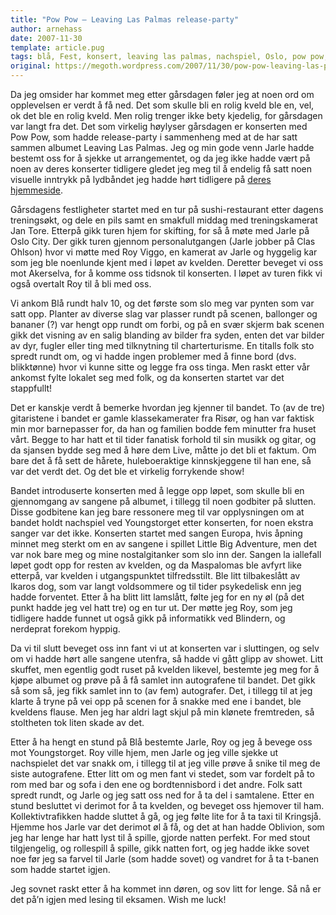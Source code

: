 ```yaml
---
title: "Pow Pow – Leaving Las Palmas release-party"
author: arnehass
date: 2007-11-30
template: article.pug
tags: blå, Fest, konsert, leaving las palmas, nachspiel, Oslo, pow pow, release-party
original: https://megoth.wordpress.com/2007/11/30/pow-pow-leaving-las-palmas-release-party/
---
```


<p>Da jeg omsider har kommet meg etter gårsdagen føler jeg at noen ord om opplevelsen er verdt å få ned. Det som skulle bli en rolig kveld ble en, vel, ok det ble en rolig kveld. Men rolig trenger ikke bety kjedelig, for gårsdagen var langt fra det. Det som virkelig høylyser gårsdagen er konserten med Pow Pow, som hadde release-party i sammenheng med at de har satt sammen albumet Leaving Las Palmas. Jeg og min gode venn Jarle hadde bestemt oss for å sjekke ut arrangementet, og da jeg ikke hadde vært på noen av deres konserter tidligere gledet jeg meg til å endelig få satt noen visuelle inntrykk på lydbåndet jeg hadde hørt tidligere på <a title="Pow Pows offisielle hjemmeside" href="http://www.powpow.no/">deres hjemmeside</a>.</p>
<span class="more"></span>
<p>Gårsdagens festligheter startet med en tur på sushi-restaurant etter dagens treningsøkt, og dele en pils samt en smakfull middag med treningskamerat Jan Tore. Etterpå gikk turen hjem for skifting, for så å møte med Jarle på Oslo City. Der gikk turen gjennom personalutgangen (Jarle jobber på Clas Ohlson) hvor vi møtte med Roy Viggo, en kamerat av Jarle og hyggelig kar som jeg ble noenlunde kjent med i løpet av kvelden. Deretter beveget vi oss mot Akerselva, for å komme oss tidsnok til konserten. I løpet av turen fikk vi også overtalt Roy til å bli med oss.</p>
<p>Vi ankom Blå rundt halv 10, og det første som slo meg var pynten som var satt opp. Planter av diverse slag var plasser rundt på scenen, ballonger og bananer (?) var hengt opp rundt om forbi, og på en svær skjerm bak scenen gikk det visning av en salig blanding av bilder fra syden, enten det var bilder av dyr, fugler eller ting med tilknytning til charterturisme. En titalls folk sto spredt rundt om, og vi hadde ingen problemer med å finne bord (dvs. blikktønne) hvor vi kunne sitte og legge fra oss tinga. Men raskt etter vår ankomst fylte lokalet seg med folk, og da konserten startet var det stappfullt!</p>
<p>Det er kanskje verdt å bemerke hvordan jeg kjenner til bandet. To (av de tre) gitaristene i bandet er gamle klassekamerater fra Risør, og han var faktisk min mor barnepasser for, da han og familien bodde fem minutter fra huset vårt. Begge to har hatt et til tider fanatisk forhold til sin musikk og gitar, og da sjansen bydde seg med å høre dem Live, måtte jo det bli et faktum. Om bare det å få sett de hårete, huleboeraktige kinnskjeggene til han ene, så var det verdt det. Og det ble et virkelig forrykende show!</p>
<p>Bandet introduserte konserten med å legge opp løpet, som skulle bli en gjennomgang av sangene på albumet, i tillegg til noen godbiter på slutten. Disse godbitene kan jeg bare ressonere meg til var opplysningen om at bandet holdt nachspiel ved Youngstorget etter konserten, for noen ekstra sanger var det ikke. Konserten startet med sangen Europa, hvis åpning minnet meg sterkt om en av sangene i spillet Little Big Adventure, men det var nok bare meg og mine nostalgitanker som slo inn der. Sangen la iallefall løpet godt opp for resten av kvelden, og da Maspalomas ble avfyrt like etterpå, var kvelden i utgangspunktet tilfredsstilt. Ble litt tilbakeslått av Ikaros dog, som var langt voldsommere og til tider psykedelisk enn jeg hadde forventet. Etter å ha blitt litt lamslått, følte jeg for en ny øl (på det punkt hadde jeg vel hatt tre) og en tur ut. Der møtte jeg Roy, som jeg tidligere hadde funnet ut også gikk på informatikk ved Blindern, og nerdeprat forekom hyppig.</p>
<p>Da vi til slutt beveget oss inn fant vi ut at konserten var i sluttingen, og selv om vi hadde hørt alle sangene utenfra, så hadde vi gått glipp av showet. Litt skuffet, men egentlig godt ruset på kvelden likevel, bestemte jeg meg for å kjøpe albumet og prøve på å få samlet inn autografene til bandet. Det gikk så som så, jeg fikk samlet inn to (av fem) autografer. Det, i tillegg til at jeg klarte å tryne på vei opp på scenen for å snakke med ene i bandet, ble kveldens flause. Men jeg har aldri lagt skjul på min klønete fremtreden, så stoltheten tok liten skade av det.</p>
<p>Etter å ha hengt en stund på Blå bestemte Jarle, Roy og jeg å bevege oss mot Youngstorget. Roy ville hjem, men Jarle og jeg ville sjekke ut nachspielet det var snakk om, i tillegg til at jeg ville prøve å snike til meg de siste autografene. Etter litt om og men fant vi stedet, som var fordelt på to rom med bar og sofa i den ene og bordtennisbord i det andre. Folk satt spredt rundt, og Jarle og jeg satt oss ned for å ta del i samtalene. Etter en stund besluttet vi derimot for å ta kvelden, og beveget oss hjemover til ham. Kollektivtrafikken hadde sluttet å gå, og jeg følte lite for å ta taxi til Kringsjå. Hjemme hos Jarle var det derimot øl å få, og det at han hadde Oblivion, som jeg har lenge har hatt lyst til å spille, gjorde natten perfekt. For med stout tilgjengelig, og rollespill å spille, gikk natten fort, og jeg hadde ikke sovet noe før jeg sa farvel til Jarle (som hadde sovet) og vandret for å ta t-banen som hadde startet igjen.</p>
<p>Jeg sovnet raskt etter å ha kommet inn døren, og sov litt for lenge. Så nå er det på’n igjen med lesing til eksamen. Wish me luck!</p>

